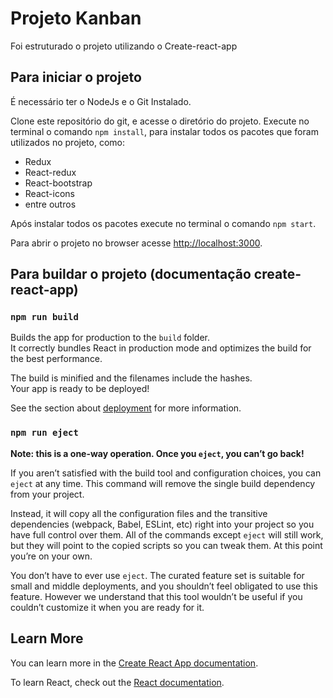 # Projeto Kanban

Foi estruturado o projeto utilizando o Create-react-app

## Para iniciar o projeto

É necessário ter o NodeJs e o Git Instalado.

Clone este repositório do git, e acesse o diretório do projeto.
Execute no terminal o comando `npm install`, para instalar todos os pacotes que foram utilizados no projeto, como:

- Redux
- React-redux
- React-bootstrap
- React-icons
- entre outros

Após instalar todos os pacotes execute no terminal o comando `npm start`.

Para abrir o projeto no browser acesse [http://localhost:3000](http://localhost:3000).

## Para buildar o projeto (documentação create-react-app)

### `npm run build`

Builds the app for production to the `build` folder.\
It correctly bundles React in production mode and optimizes the build for the best performance.

The build is minified and the filenames include the hashes.\
Your app is ready to be deployed!

See the section about [deployment](https://facebook.github.io/create-react-app/docs/deployment) for more information.

### `npm run eject`

**Note: this is a one-way operation. Once you `eject`, you can’t go back!**

If you aren’t satisfied with the build tool and configuration choices, you can `eject` at any time. This command will remove the single build dependency from your project.

Instead, it will copy all the configuration files and the transitive dependencies (webpack, Babel, ESLint, etc) right into your project so you have full control over them. All of the commands except `eject` will still work, but they will point to the copied scripts so you can tweak them. At this point you’re on your own.

You don’t have to ever use `eject`. The curated feature set is suitable for small and middle deployments, and you shouldn’t feel obligated to use this feature. However we understand that this tool wouldn’t be useful if you couldn’t customize it when you are ready for it.

## Learn More

You can learn more in the [Create React App documentation](https://facebook.github.io/create-react-app/docs/getting-started).

To learn React, check out the [React documentation](https://reactjs.org/).
